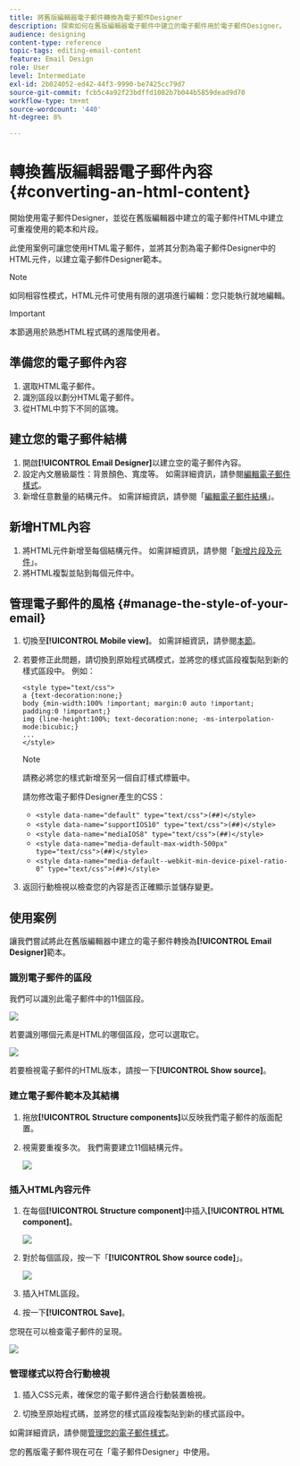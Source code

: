 ```yaml
---
title: 將舊版編輯器電子郵件轉換為電子郵件Designer
description: 探索如何在舊版編輯器電子郵件中建立的電子郵件用於電子郵件Designer。
audience: designing
content-type: reference
topic-tags: editing-email-content
feature: Email Design
role: User
level: Intermediate
exl-id: 2b024052-ed42-44f3-9990-be7425cc79d7
source-git-commit: fcb5c4a92f23bdffd1082b7b044b5859dead9d70
workflow-type: tm+mt
source-wordcount: '440'
ht-degree: 8%

---
```


# 轉換舊版編輯器電子郵件內容 {#converting-an-html-content}

開始使用電子郵件Designer，並從在舊版編輯器中建立的電子郵件HTML中建立可重複使用的範本和片段。

此使用案例可讓您使用HTML電子郵件，並將其分割為電子郵件Designer中的HTML元件，以建立電子郵件Designer範本。

>[!NOTE]
>
>如同相容性模式，HTML元件可使用有限的選項進行編輯：您只能執行就地編輯。

>[!IMPORTANT]
>
>本節適用於熟悉HTML程式碼的進階使用者。

## 準備您的電子郵件內容

1. 選取HTML電子郵件。
1. 識別區段以劃分HTML電子郵件。
1. 從HTML中剪下不同的區塊。

## 建立您的電子郵件結構

1. 開啟&#x200B;**[!UICONTROL Email Designer]**&#x200B;以建立空的電子郵件內容。
1. 設定內文層級屬性：背景顏色、寬度等。 如需詳細資訊，請參閱[編輯電子郵件樣式](../../designing/using/styles.md)。
1. 新增任意數量的結構元件。 如需詳細資訊，請參閱「[編輯電子郵件結構](../../designing/using/designing-from-scratch.md#defining-the-email-structure)」。

## 新增HTML內容

1. 將HTML元件新增至每個結構元件。 如需詳細資訊，請參閱「[新增片段及元件](../../designing/using/designing-from-scratch.md#defining-the-email-structure)」。
1. 將HTML複製並貼到每個元件中。

## 管理電子郵件的風格 {#manage-the-style-of-your-email}

1. 切換至&#x200B;**[!UICONTROL Mobile view]**。 如需詳細資訊，請參閱[本節](../../designing/using/plain-text-html-modes.md#switching-to-mobile-view)。

1. 若要修正此問題，請切換到原始程式碼模式，並將您的樣式區段複製貼到新的樣式區段中。 例如：

   ```
   <style type="text/css">
   a {text-decoration:none;}
   body {min-width:100% !important; margin:0 auto !important; padding:0 !important;}
   img {line-height:100%; text-decoration:none; -ms-interpolation-mode:bicubic;}
   ...
   </style>
   ```

   >[!NOTE]
   >
   >請務必將您的樣式新增至另一個自訂樣式標籤中。
   >
   >請勿修改電子郵件Designer產生的CSS：
   >
   >* `<style data-name="default" type="text/css">(##)</style>`
   >* `<style data-name="supportIOS10" type="text/css">(##)</style>`
   >* `<style data-name="mediaIOS8" type="text/css">(##)</style>`
   >* `<style data-name="media-default-max-width-500px" type="text/css">(##)</style>`
   >* `<style data-name="media-default--webkit-min-device-pixel-ratio-0" type="text/css">(##)</style>`

1. 返回行動檢視以檢查您的內容是否正確顯示並儲存變更。

## 使用案例

讓我們嘗試將此在舊版編輯器中建立的電子郵件轉換為&#x200B;**[!UICONTROL Email Designer]**&#x200B;範本。

### 識別電子郵件的區段

我們可以識別此電子郵件中的11個區段。

![](assets/html-dce-view-mail.png)

若要識別哪個元素是HTML的哪個區段，您可以選取它。

![](assets/breadcrumbs.png)

若要檢視電子郵件的HTML版本，請按一下&#x200B;**[!UICONTROL Show source]**。

### 建立電子郵件範本及其結構

1. 拖放&#x200B;**[!UICONTROL Structure components]**&#x200B;以反映我們電子郵件的版面配置。

1. 視需要重複多次。 我們需要建立11個結構元件。

   ![](assets/structure-components-migration.png)

### 插入HTML內容元件

1. 在每個&#x200B;**[!UICONTROL Structure component]**&#x200B;中插入&#x200B;**[!UICONTROL HTML component]**。

   ![](assets/html-components.png)

1. 對於每個區段，按一下「**[!UICONTROL Show source code]**」。

   ![](assets/show-source-code.png)

1. 插入HTML區段。

1. 按一下&#x200B;**[!UICONTROL Save]**。

您現在可以檢查電子郵件的呈現。

![](assets/migrated-email-result.png)

### 管理樣式以符合行動檢視

1. 插入CSS元素，確保您的電子郵件適合行動裝置檢視。

1. 切換至原始程式碼，並將您的樣式區段複製貼到新的樣式區段中。

如需詳細資訊，請參閱[管理您的電子郵件樣式](#manage-the-style-of-your-email)。

您的舊版電子郵件現在可在「電子郵件Designer」中使用。
